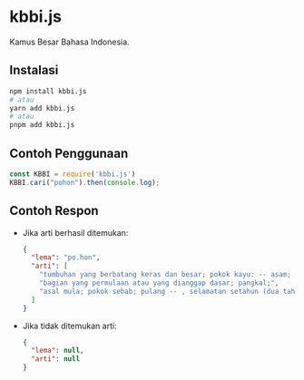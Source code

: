 # kbbi.js

Kamus Besar Bahasa Indonesia.

## Instalasi

```bash
npm install kbbi.js
# atau
yarn add kbbi.js
# atau
pnpm add kbbi.js
```

## Contoh Penggunaan
```js
const KBBI = require('kbbi.js')
KBBI.cari("pohon").then(console.log);
```

## Contoh Respon

- Jika arti berhasil ditemukan:
  ```json
  {
    "lema": "po.hon",
    "arti": [
      "tumbuhan yang berbatang keras dan besar; pokok kayu: -- asam; -- mangga;",
      "bagian yang permulaan atau yang dianggap dasar; pangkal;",
      "asal mula; pokok sebab; pulang -- , selamatan setahun (dua tahun dan sebagainya) sesudah orang meninggal;ada angin ada -- nya (hujan berpohon, panas berasal), pb segala hal ada asal mulanya (sebab-sebabnya);"
    ]
  }
  ```

- Jika tidak ditemukan arti:
  ```json
  { 
    "lema": null,
    "arti": null
  }
  ```